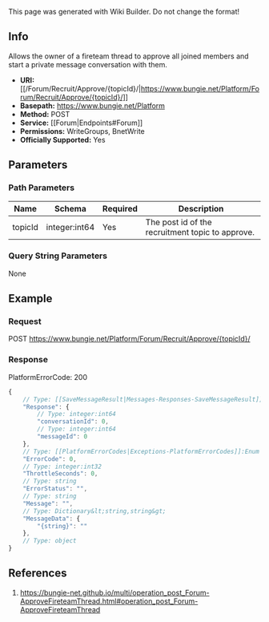 <span class="wiki-builder">This page was generated with Wiki Builder. Do not change the format!</span>

## Info
Allows the owner of a fireteam thread to approve all joined members and start a private message conversation with them.

* **URI:** [[/Forum/Recruit/Approve/{topicId}/|https://www.bungie.net/Platform/Forum/Recruit/Approve/{topicId}/]]
* **Basepath:** https://www.bungie.net/Platform
* **Method:** POST
* **Service:** [[Forum|Endpoints#Forum]]
* **Permissions:** WriteGroups, BnetWrite
* **Officially Supported:** Yes

## Parameters
### Path Parameters
Name | Schema | Required | Description
---- | ------ | -------- | -----------
topicId | integer:int64 | Yes | The post id of the recruitment topic to approve.

### Query String Parameters
None

## Example
### Request
POST https://www.bungie.net/Platform/Forum/Recruit/Approve/{topicId}/

### Response
PlatformErrorCode: 200
```javascript
{
    // Type: [[SaveMessageResult|Messages-Responses-SaveMessageResult]]
    "Response": {
        // Type: integer:int64
        "conversationId": 0,
        // Type: integer:int64
        "messageId": 0
    },
    // Type: [[PlatformErrorCodes|Exceptions-PlatformErrorCodes]]:Enum
    "ErrorCode": 0,
    // Type: integer:int32
    "ThrottleSeconds": 0,
    // Type: string
    "ErrorStatus": "",
    // Type: string
    "Message": "",
    // Type: Dictionary&lt;string,string&gt;
    "MessageData": {
        "{string}": ""
    },
    // Type: object
}

```

## References
1. https://bungie-net.github.io/multi/operation_post_Forum-ApproveFireteamThread.html#operation_post_Forum-ApproveFireteamThread
